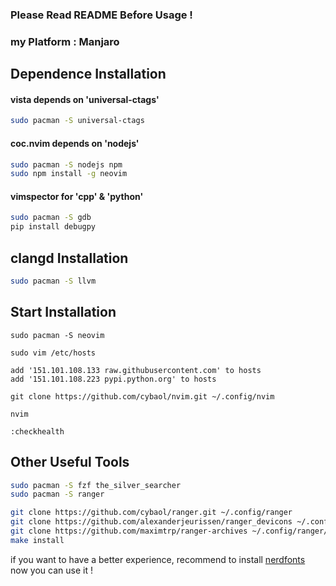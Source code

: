 ### Please Read README Before Usage !

### my Platform : Manjaro

## Dependence Installation

#### vista depends on 'universal-ctags'
```bash
sudo pacman -S universal-ctags
```

#### coc.nvim depends on 'nodejs'
```bash
sudo pacman -S nodejs npm
sudo npm install -g neovim
```
#### vimspector for 'cpp' & 'python'
```bash
sudo pacman -S gdb
pip install debugpy
```

## clangd Installation
```bash
sudo pacman -S llvm
```

## Start Installation
```vim
sudo pacman -S neovim

sudo vim /etc/hosts

add '151.101.108.133 raw.githubusercontent.com' to hosts
add '151.101.108.223 pypi.python.org' to hosts

git clone https://github.com/cybaol/nvim.git ~/.config/nvim

nvim

:checkhealth
```
## Other Useful Tools
```bash
sudo pacman -S fzf the_silver_searcher
sudo pacman -S ranger

git clone https://github.com/cybaol/ranger.git ~/.config/ranger
git clone https://github.com/alexanderjeurissen/ranger_devicons ~/.config/ranger/plugins/ranger_devicons
git clone https://github.com/maximtrp/ranger-archives ~/.config/ranger/plugins/ranger-archives
make install
```
if you want to have a better experience, recommend to install [nerdfonts](https://www.nerdfonts.com)<br>
now you can use it !
